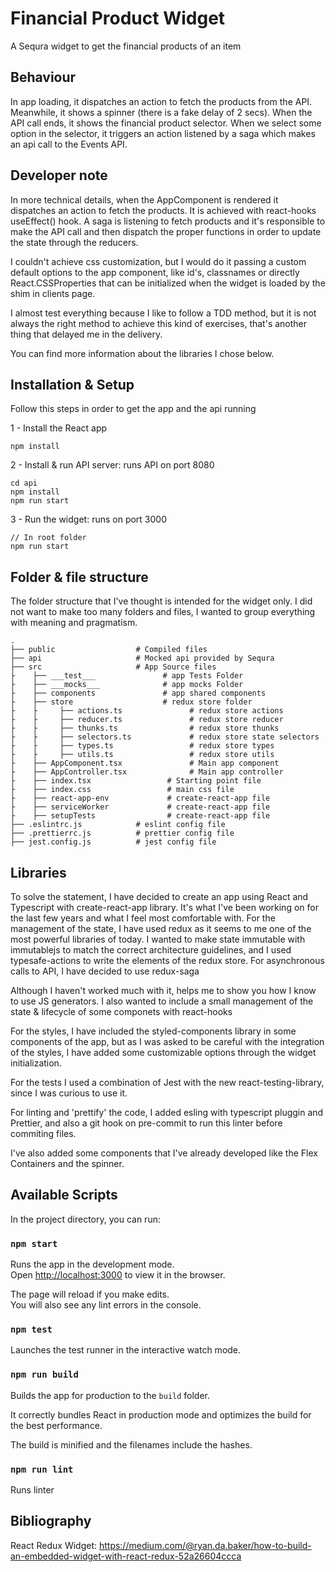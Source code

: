 Financial Product Widget
============================

A Sequra widget to get the financial products of an item

## Behaviour

In app loading, it dispatches an action to fetch the products from the API. Meanwhile, it shows a spinner (there is a fake delay of 2 secs). When the API call ends, it shows the financial product selector. When we select some option in the selector, it triggers an action listened by a saga which makes an api call to the Events API.

## Developer note
In more technical details, when the AppComponent is rendered it dispatches an action to fetch the products. It is achieved with react-hooks useEffect() hook. A saga is listening to fetch products and it's responsible to make the API call and then dispatch the proper functions in order to update the state through the reducers.

I couldn't achieve css customization, but I would do it passing a custom default options to the app component, like id's, classnames or directly React.CSSProperties that can be initialized when the widget is loaded by the shim in clients page.

I almost test everything because I like to follow a TDD method, but it is not always the right method to achieve this kind of exercises, that's another thing that delayed me in the delivery. 

You can find more information about the libraries I chose below.

## Installation & Setup

Follow this steps in order to get the app and the api running

1 - Install the React app
```
npm install
```

2 - Install & run API server: runs API on port 8080
```
cd api
npm install
npm run start
```

3 - Run the widget: runs on port 3000
```
// In root folder
npm run start
```

## Folder & file structure

The folder structure that I've thought is intended for the widget only. I did not want to make too many folders and files, I wanted to group everything with meaning and pragmatism.

    .
    ├── public                  # Compiled files
    ├── api                     # Mocked api provided by Sequra
    ├── src                     # App Source files
    ├    ├── ___test___               # app Tests Folder
    ├    ├── ___mocks___              # app mocks Folder
    ├    ├── components               # app shared components
    ├    ├── store                    # redux store folder
    ├    ├     ├── actions.ts               # redux store actions
    ├    ├     ├── reducer.ts               # redux store reducer
    ├    ├     ├── thunks.ts                # redux store thunks
    ├    ├     ├── selectors.ts             # redux store state selectors
    ├    ├     ├── types.ts                 # redux store types
    ├    ├     ├── utils.ts                 # redux store utils
    ├    ├── AppComponent.tsx               # Main app component
    ├    ├── AppController.tsx              # Main app controller
    ├    ├── index.tsx                 # Starting point file
    ├    ├── index.css                 # main css file
    ├    ├── react-app-env             # create-react-app file
    ├    ├── serviceWorker             # create-react-app file
    ├    ├── setupTests                # create-react-app file
    ├── .eslintrc.js            # eslint config file
    ├── .prettierrc.js          # prettier config file
    ├── jest.config.js          # jest config file

## Libraries

To solve the statement, I have decided to create an app using React and Typescript with create-react-app library. It's what I've been working on for the last few years and what I feel most comfortable with. For the management of the state, I have used redux as it seems to me one of the most powerful libraries of today. I wanted to make state immutable with immutablejs to match the correct architecture guidelines, and I used typesafe-actions to write the elements of the redux store. For asynchronous calls to API, I have decided to use redux-saga<br />

Although I haven't worked much with it, helps me to show you how I know to use JS generators. I also wanted to include a small management of the state & lifecycle of some componets with react-hooks<br />

For the styles, I have included the styled-components library in some components of the app, but as I was asked to be careful with the integration of the styles, I have added some customizable options through the widget initialization.<br />

For the tests I used a combination of Jest with the new react-testing-library, since I was curious to use it.<br />

For linting and 'prettify' the code, I added esling with typescript pluggin and Prettier, and also a git hook on pre-commit to run this linter before commiting files.<br />

I've also added some components that I've already developed like the Flex Containers and the spinner.


## Available Scripts

In the project directory, you can run:

### `npm start`

Runs the app in the development mode.<br />
Open [http://localhost:3000](http://localhost:3000) to view it in the browser.

The page will reload if you make edits.<br />
You will also see any lint errors in the console.

### `npm test`

Launches the test runner in the interactive watch mode.<br />

### `npm run build`

Builds the app for production to the `build` folder.<br />

It correctly bundles React in production mode and optimizes the build for the best performance.<br />

The build is minified and the filenames include the hashes.<br />

### `npm run lint`

Runs linter<br />

## Bibliography

React Redux Widget: https://medium.com/@ryan.da.baker/how-to-build-an-embedded-widget-with-react-redux-52a26604ccca


